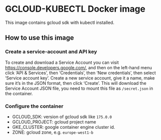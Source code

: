 # GCLOUD-KUBECTL Docker image

This image contains gcloud sdk with kubectl installed.

## How to use this image

### Create a service-account and API key
To create and download a Service Account you can visit https://console.developers.google.com/, and then on the left-hand menu click ‘API & Services’, then ‘Credentials’, then ‘New credentials’, then select ‘Service account key’. Create a new service account, give it a name, make sure it’s in the JSON format, then click ‘Create’. This will download the Service Account JSON file, you need to mount this file as `/secret.json` in the container.

### Configure the container

- GCLOUD_SDK: version of gcloud sdk like `175.0.0`
- GCLOUD_PROJECT: gcloud project name
- GKE_CLUSTER: google container engine cluster id.
- ZONE: gcloud zone, e.g. `europe-west1-b`